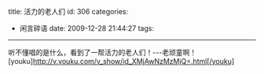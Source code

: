title: 活力的老人们
id: 306
categories:
  - 闲言碎语
date: 2009-12-28 21:44:27
tags:
---

听不懂唱的是什么，看到了一帮活力的老人们！---老顽童啊！
</br>[youku]http://v.youku.com/v_show/id_XMjAwNzMzMjQ=.html[/youku]